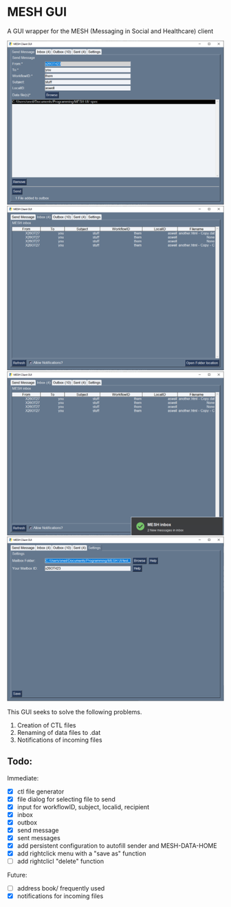# MESH GUI

A GUI wrapper for the MESH (Messaging in Social and Healthcare) client

![send_message](images/screenshot.png) ![inbox](images/screenshot_inbox.png) ![Notifications](images/screenshot_notification.png)
![Settings](images/settings.png)

This GUI seeks to solve the following problems.

1. Creation of CTL files
2. Renaming of data files to .dat
3. Notifications of incoming files

## Todo:

Immediate:

- [x] ctl file generator
- [x] file dialog for selecting file to send
- [x] input for workflowID, subject, localid, recipient
- [x] inbox
- [x] outbox
- [x] send message
- [x] sent messages
- [x] add persistent configuration to autofill sender and MESH-DATA-HOME
- [x] add rightclick menu with a "save as" function
- [ ] add rightclicl "delete" function

Future:

- [ ] address book/ frequently used
- [x] notifications for incoming files
